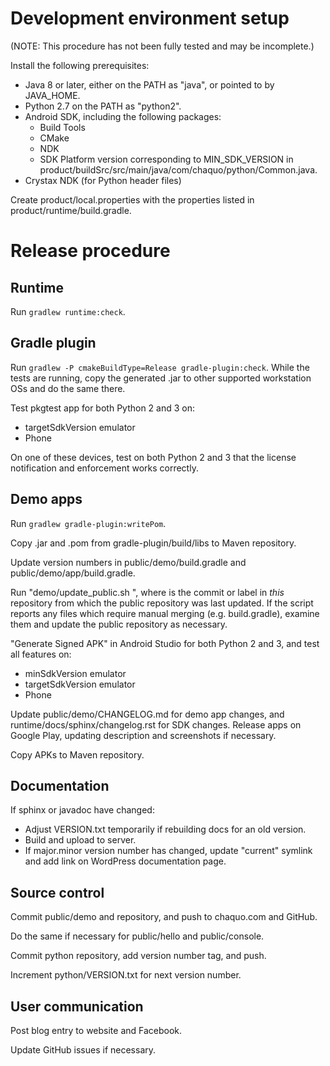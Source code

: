 # Development environment setup

(NOTE: This procedure has not been fully tested and may be incomplete.)

Install the following prerequisites:

* Java 8 or later, either on the PATH as "java", or pointed to by JAVA_HOME.
* Python 2.7 on the PATH as "python2".
* Android SDK, including the following packages:
   * Build Tools
   * CMake
   * NDK
   * SDK Platform version corresponding to MIN_SDK_VERSION in
     product/buildSrc/src/main/java/com/chaquo/python/Common.java.
* Crystax NDK (for Python header files)

Create product/local.properties with the properties listed in product/runtime/build.gradle.


# Release procedure

## Runtime

Run `gradlew runtime:check`.


## Gradle plugin

Run `gradlew -P cmakeBuildType=Release gradle-plugin:check`. While the tests are running, copy
the generated .jar to other supported workstation OSs and do the same there.

Test pkgtest app for both Python 2 and 3 on:
* targetSdkVersion emulator
* Phone

On one of these devices, test on both Python 2 and 3 that the license notification and enforcement
works correctly.


## Demo apps

Run `gradlew gradle-plugin:writePom`.

Copy .jar and .pom from gradle-plugin/build/libs to Maven repository.

Update version numbers in public/demo/build.gradle and public/demo/app/build.gradle.

Run "demo/update_public.sh <since-commit>", where <since-commit> is the commit or label in
*this* repository from which the public repository was last updated. If the script reports any
files which require manual merging (e.g. build.gradle), examine them and update the public
repository as necessary.

"Generate Signed APK" in Android Studio for both Python 2 and 3, and test all features on:

* minSdkVersion emulator
* targetSdkVersion emulator
* Phone

Update public/demo/CHANGELOG.md for demo app changes, and runtime/docs/sphinx/changelog.rst for
SDK changes. Release apps on Google Play, updating description and screenshots if necessary.

Copy APKs to Maven repository.


## Documentation

If sphinx or javadoc have changed:

* Adjust VERSION.txt temporarily if rebuilding docs for an old version.
* Build and upload to server.
* If major.minor version number has changed, update "current" symlink and add link on WordPress
  documentation page.


## Source control

Commit public/demo and repository, and push to chaquo.com and GitHub.

Do the same if necessary for public/hello and public/console.

Commit python repository, add version number tag, and push.

Increment python/VERSION.txt for next version number.


## User communication

Post blog entry to website and Facebook.

Update GitHub issues if necessary.
